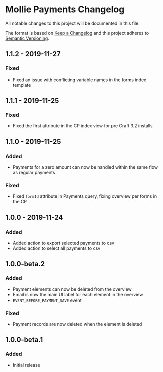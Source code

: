 # Mollie Payments Changelog

All notable changes to this project will be documented in this file.

The format is based on [Keep a Changelog](http://keepachangelog.com/) and this project adheres to [Semantic Versioning](http://semver.org/).

## 1.1.2 - 2019-11-27
### Fixed 
- Fixed an issue with conflicting variable names in the forms index template


## 1.1.1 - 2019-11-25
### Fixed 
- Fixed the first attribute in the CP index view for pre Craft 3.2 installs

## 1.1.0 - 2019-11-25
### Added
- Payments for a zero amount can now be handled within the same flow as regular payments

### Fixed 
- Fixed `formId` attribute  in Payments query, fixing overview per forms in the CP

## 1.0.0 - 2019-11-24
### Added
- Added action to export selected payments to csv
- Added action to select all payments to csv

## 1.0.0-beta.2
### Added
- Payment elements can now be deleted from the overview
- Email is now the main UI label for each element in the overview
- `EVENT_BEFORE_PAYMENT_SAVE` event

### Fixed
- Payment records are now deleted when the element is deleted

## 1.0.0-beta.1
### Added
- Initial release
